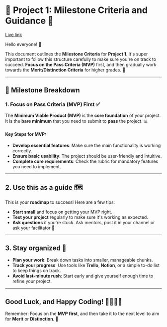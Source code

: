 # 🎯 **Project 1: Milestone Criteria and Guidance** 🎯

[Live link](https://cimarko.github.io/milestone-criteria-2/)

Hello everyone! 👋

This document outlines the **Milestone Criteria** for **Project 1**. It's super important to follow this structure carefully to make sure you're on track to succeed. **Focus on the Pass Criteria (MVP)** first, and then gradually work towards the **Merit/Distinction Criteria** for higher grades. 🚀

---

## **📌 Milestone Breakdown**

### **1. Focus on Pass Criteria (MVP) First** ✅

The **Minimum Viable Product (MVP)** is the **core foundation** of your project. It is the **bare minimum** that you need to submit to **pass** the project. 📊 

#### Key Steps for MVP:
- **Develop essential features**: Make sure the main functionality is working correctly.
- **Ensure basic usability**: The project should be user-friendly and intuitive.
- **Complete core requirements**: Check the rubric for mandatory features you need to implement.

---


## **2. Use this as a guide** 🗺️

This is your **roadmap** to success! Here are a few tips:
- **Start small** and focus on getting your MVP right.
- **Test your project** regularly to make sure it's working as expected.
- **Ask questions** if you're stuck. Ask mentors, post it in your channel or ask your facilitator 💬

---

## **3. Stay organized** 📅

- **Plan your work**: Break down tasks into smaller, manageable chunks.
- **Track your progress**: Use tools like **Trello**, **Notion**, or a simple to-do list to keep things on track.
- **Avoid last-minute rush**: Start early and give yourself enough time to refine your project.

---

## **Good Luck, and Happy Coding!** 👨‍💻👩‍💻

Remember: Focus on the **MVP first**, and then take it to the next level to aim for **Merit** or **Distinction**. 💪
